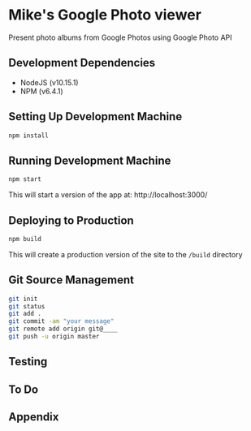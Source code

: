 # Mike's Google Photo viewer

Present photo albums from Google Photos using Google Photo API

## Development Dependencies

- NodeJS (v10.15.1)
- NPM (v6.4.1)

## Setting Up Development Machine

```bash
npm install
```

## Running Development Machine

```bash
npm start
```

This will start a version of the app at:
http://localhost:3000/

## Deploying to Production

```bash
npm build
```

This will create a production version of the site to the `/build` directory


## Git Source Management

```bash
git init
git status
git add .
git commit -am "your message"
git remote add origin git@____
git push -u origin master
```

## Testing


## To Do



## Appendix